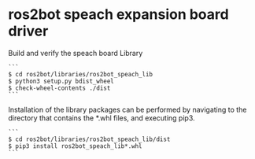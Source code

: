 # ros2bot speach expansion board driver

Build and verify the speach board Library

    ```
    $ cd ros2bot/libraries/ros2bot_speach_lib         
    $ python3 setup.py bdist_wheel 
    $ check-wheel-contents ./dist
    ```

Installation of the library packages can be performed by navigating to
the directory that contains the *.whl files, and executing pip3.

    ```
    $ cd ros2bot/libraries/ros2bot_speach_lib/dist
    $ pip3 install ros2bot_speach_lib*.whl
    ```